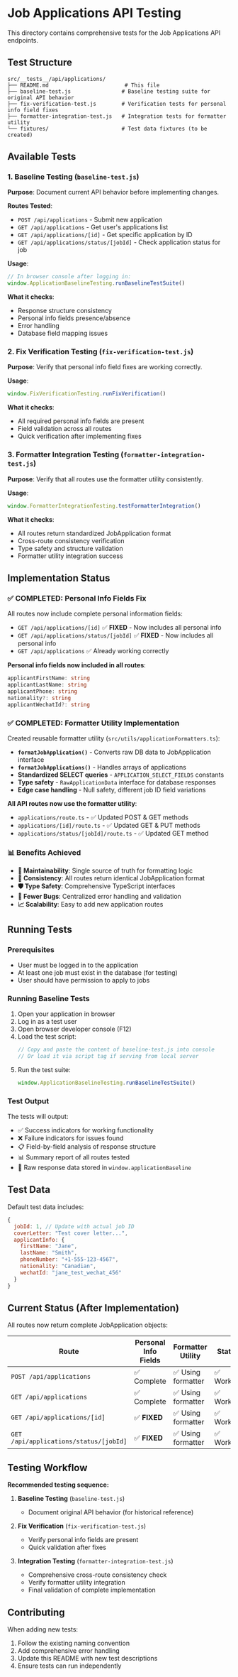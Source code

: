 # Job Applications API Testing

This directory contains comprehensive tests for the Job Applications API endpoints.

## Test Structure

```
src/__tests__/api/applications/
├── README.md                        # This file
├── baseline-test.js                # Baseline testing suite for original API behavior
├── fix-verification-test.js        # Verification tests for personal info field fixes
├── formatter-integration-test.js   # Integration tests for formatter utility
└── fixtures/                       # Test data fixtures (to be created)
```

## Available Tests

### 1. Baseline Testing (`baseline-test.js`)

**Purpose**: Document current API behavior before implementing changes.

**Routes Tested**:
- `POST /api/applications` - Submit new application
- `GET /api/applications` - Get user's applications list  
- `GET /api/applications/[id]` - Get specific application by ID
- `GET /api/applications/status/[jobId]` - Check application status for job

**Usage**:
```javascript
// In browser console after logging in:
window.ApplicationBaselineTesting.runBaselineTestSuite()
```

**What it checks**:
- Response structure consistency
- Personal info fields presence/absence
- Error handling
- Database field mapping issues

### 2. Fix Verification Testing (`fix-verification-test.js`)

**Purpose**: Verify that personal info field fixes are working correctly.

**Usage**: 
```javascript
window.FixVerificationTesting.runFixVerification()
```

**What it checks**:
- All required personal info fields are present
- Field validation across all routes
- Quick verification after implementing fixes

### 3. Formatter Integration Testing (`formatter-integration-test.js`)

**Purpose**: Verify that all routes use the formatter utility consistently.

**Usage**:
```javascript
window.FormatterIntegrationTesting.testFormatterIntegration()
```

**What it checks**:
- All routes return standardized JobApplication format
- Cross-route consistency verification
- Type safety and structure validation
- Formatter utility integration success

## Implementation Status

### ✅ **COMPLETED: Personal Info Fields Fix**

All routes now include complete personal information fields:

- `GET /api/applications/[id]` ✅ **FIXED** - Now includes all personal info
- `GET /api/applications/status/[jobId]` ✅ **FIXED** - Now includes all personal info  
- `GET /api/applications` ✅ Already working correctly

**Personal info fields now included in all routes**:
```typescript
applicantFirstName: string
applicantLastName: string
applicantPhone: string
nationality?: string
applicantWechatId?: string
```

### ✅ **COMPLETED: Formatter Utility Implementation**

Created reusable formatter utility (`src/utils/applicationFormatters.ts`):

- **`formatJobApplication()`** - Converts raw DB data to JobApplication interface
- **`formatJobApplications()`** - Handles arrays of applications
- **Standardized SELECT queries** - `APPLICATION_SELECT_FIELDS` constants
- **Type safety** - `RawApplicationData` interface for database responses
- **Edge case handling** - Null safety, different job ID field variations

**All API routes now use the formatter utility**:
- `applications/route.ts` - ✅ Updated POST & GET methods
- `applications/[id]/route.ts` - ✅ Updated GET & PUT methods
- `applications/status/[jobId]/route.ts` - ✅ Updated GET method

### 📊 **Benefits Achieved**

- **🔧 Maintainability**: Single source of truth for formatting logic
- **📏 Consistency**: All routes return identical JobApplication format
- **🛡️ Type Safety**: Comprehensive TypeScript interfaces
- **🐛 Fewer Bugs**: Centralized error handling and validation
- **📈 Scalability**: Easy to add new application routes

## Running Tests

### Prerequisites
- User must be logged in to the application
- At least one job must exist in the database (for testing)
- User should have permission to apply to jobs

### Running Baseline Tests

1. Open your application in browser
2. Log in as a test user
3. Open browser developer console (F12)
4. Load the test script:
   ```javascript
   // Copy and paste the content of baseline-test.js into console
   // Or load it via script tag if serving from local server
   ```
5. Run the test suite:
   ```javascript
   window.ApplicationBaselineTesting.runBaselineTestSuite()
   ```

### Test Output

The tests will output:
- ✅ Success indicators for working functionality
- ❌ Failure indicators for issues found  
- 📋 Field-by-field analysis of response structure
- 📊 Summary report of all routes tested
- 💾 Raw response data stored in `window.applicationBaseline`

## Test Data

Default test data includes:
```javascript
{
  jobId: 1, // Update with actual job ID
  coverLetter: "Test cover letter...",
  applicantInfo: {
    firstName: "Jane",
    lastName: "Smith",
    phoneNumber: "+1-555-123-4567", 
    nationality: "Canadian",
    wechatId: "jane_test_wechat_456"
  }
}
```

## Current Status (After Implementation)

All routes now return complete JobApplication objects:

| Route | Personal Info Fields | Formatter Utility | Status |
|-------|---------------------|-------------------|---------|
| `POST /api/applications` | ✅ Complete | ✅ Using formatter | ✅ Working |
| `GET /api/applications` | ✅ Complete | ✅ Using formatter | ✅ Working |
| `GET /api/applications/[id]` | ✅ **FIXED** | ✅ Using formatter | ✅ Working |
| `GET /api/applications/status/[jobId]` | ✅ **FIXED** | ✅ Using formatter | ✅ Working |

## Testing Workflow

**Recommended testing sequence:**

1. **Baseline Testing** (`baseline-test.js`)
   - Document original API behavior (for historical reference)
   
2. **Fix Verification** (`fix-verification-test.js`)  
   - Verify personal info fields are present
   - Quick validation after fixes
   
3. **Integration Testing** (`formatter-integration-test.js`)
   - Comprehensive cross-route consistency check
   - Verify formatter utility integration
   - Final validation of complete implementation

## Contributing

When adding new tests:
1. Follow the existing naming convention
2. Add comprehensive error handling
3. Update this README with new test descriptions
4. Ensure tests can run independently